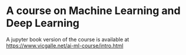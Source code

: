 # A course on Machine Learning and Deep Learning

A jupyter book version of the course is available at https://www.vicgalle.net/ai-ml-course/intro.html 
